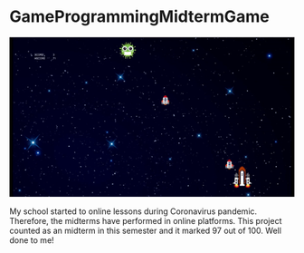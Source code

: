 # GameProgrammingMidtermGame


![alt img](./GameGif.gif)<br>


My school started to online lessons during Coronavirus pandemic. Therefore, the midterms have performed in online platforms. 
This project counted as an midterm in this semester and it marked 97 out of 100. Well done to me!
